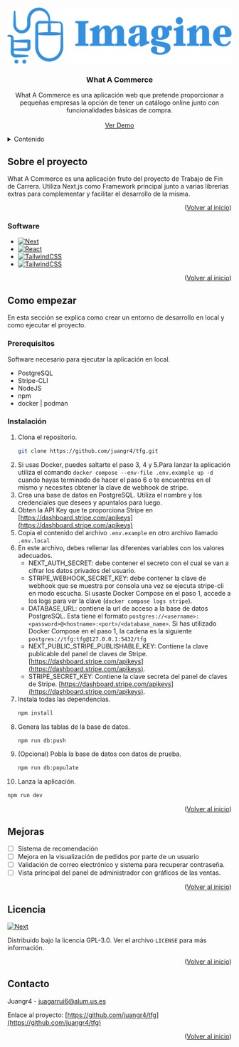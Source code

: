 <!-- Improved compatibility of back to top link: See: https://github.com/othneildrew/Best-README-Template/pull/73 -->
<a name="readme-top"></a>



<!-- PROJECT LOGO -->
<br />
<div align="center">
  <a href="https://github.com/juangr4/tfg">
    <img src="public/logo.png" alt="Logo">
  </a>

<h3 align="center">What A Commerce</h3>

  <p align="center">
    What A Commerce es una aplicación web que pretende proporcionar a pequeñas empresas la opción de tener un catálogo online junto con funcionalidades básicas de compra.
    <br />
    <br />
    <a href="https://tgc-commerce.vercel.app/">Ver Demo</a>
  </p>
</div>



<!-- TABLE OF CONTENTS -->
<details>
  <summary>Contenido</summary>
  <ol>
    <li>
      <a href="#sobre-el-proyecto">Sobr el proyecto</a>
      <ul>
        <li><a href="#software">Software</a></li>
      </ul>
    </li>
    <li>
      <a href="#como-empezar">Como empezar</a>
      <ul>
        <li><a href="#prerequisitos">Prerequisitos</a></li>
        <li><a href="#instalación">Instalación</a></li>
      </ul>
    </li>
    <li><a href="#mejoras">Mejoras</a></li>
    <li><a href="#licencia">Licencia</a></li>
    <li><a href="#contacto">Contacto</a></li>
  </ol>
</details>



<!-- ABOUT THE PROJECT -->
## Sobre el proyecto

<!-- [![Product Name Screen Shot][product-screenshot]](https://example.com) -->

What A Commerce es una aplicación fruto del proyecto de Trabajo de Fin de Carrera. Utiliza Next.js como Framework principal junto a varias librerias extras para complementar y facilitar el desarrollo de la misma.

<p align="right">(<a href="#readme-top">Volver al inicio</a>)</p>



### Software

* [![Next][Next.js]][Next-url]
* [![React][React.js]][React-url]
* [![TailwindCSS][Tailwindcss]][Tailwindcss-url]
* [![TailwindCSS][Stripe]][Stripe-url]

<p align="right">(<a href="#readme-top">Volver al inicio</a>)</p>



<!-- GETTING STARTED -->
## Como empezar

En esta sección se explica como crear un entorno de desarrollo en local y como ejecutar el proyecto.

### Prerequisitos

Software necesario para ejecutar la aplicación en local.
* PostgreSQL
* Stripe-CLI
* NodeJS
* npm
* docker | podman

### Instalación

1. Clona el repositorio.
   ```sh
   git clone https://github.com/juangr4/tfg.git
   ```
2. Si usas Docker, puedes saltarte el paso 3, 4 y 5.Para lanzar la aplicación utiliza el comando `docker compose --env-file .env.example up -d` cuando hayas terminado de hacer el paso 6 o te encuentres en el mismo y necesites obtener la clave de webhook de stripe.
3. Crea una base de datos en PostgreSQL. Utiliza el nombre y los credenciales que desees y apuntalos para luego.
4. Obten la API Key que te proporciona Stripe en [https://dashboard.stripe.com/apikeys](https://dashboard.stripe.com/apikeys)
5. Copia el contenido del archivo `.env.example` en otro archivo llamado `.env.local`
6. En este archivo, debes rellenar las diferentes variables con los valores adecuados.
   * NEXT_AUTH_SECRET: debe contener el secreto con el cual se van a cifrar los datos privados del usuario.
   * STRIPE_WEBHOOK_SECRET_KEY: debe contener la clave de webhook que se muestra por consola una vez se ejecuta stripe-cli en modo escucha. Si usaste Docker Compose en el paso 1, accede a los logs para ver la clave (`docker compose logs stripe`).
   * DATABASE_URL: contiene la url de acceso a la base de datos PostgreSQL. Esta tiene el formato `postgres://<username>:<password>@<hostname>:<port>/<database_name>`. Si has utilizado Docker Compose en el paso 1, la cadena es la siguiente `postgres://tfg:tfg@127.0.0.1:5432/tfg`
   * NEXT_PUBLIC_STRIPE_PUBLISHABLE_KEY: Contiene la clave publicable del panel de claves de Stripe. [https://dashboard.stripe.com/apikeys](https://dashboard.stripe.com/apikeys).
   * STRIPE_SECRET_KEY: Contiene la clave secreta del panel de claves de Stripe. [https://dashboard.stripe.com/apikeys](https://dashboard.stripe.com/apikeys).
7. Instala todas las dependencias.
   ```sh
   npm install
   ```
8. Genera las tablas de la base de datos.
   ```sh
   npm run db:push
   ```
9. (Opcional) Pobla la base de datos con datos de prueba.
   ```sh
   npm run db:populate
   ```
10. Lanza la aplicación.
   ```sh
   npm run dev
   ```

<p align="right">(<a href="#readme-top">Volver al inicio</a>)</p>


<!-- ROADMAP -->
## Mejoras

- [ ] Sistema de recomendación
- [ ] Mejora en la visualización de pedidos por parte de un usuario
- [ ] Validación de correo electrónico y sistema para recuperar contraseña.
- [ ] Vista principal del panel de administrador con gráficos de las ventas.

<p align="right">(<a href="#readme-top">Volver al inicio</a>)</p>



<!-- LICENSE -->
## Licencia

[![Next][license-shield]][license-url]

Distribuido bajo la licencia GPL-3.0. Ver el archivo `LICENSE` para más información.

<p align="right">(<a href="#readme-top">Volver al inicio</a>)</p>



<!-- CONTACT -->
## Contacto

Juangr4 - juagarrui6@alum.us.es

Enlace al proyecto: [https://github.com/juangr4/tfg](https://github.com/juangr4/tfg)

<p align="right">(<a href="#readme-top">Volver al inicio</a>)</p>



<!-- MARKDOWN LINKS & IMAGES -->
<!-- https://www.markdownguide.org/basic-syntax/#reference-style-links -->
[license-shield]: https://img.shields.io/badge/license-GPLv3-blue?style=for-the-badge
[license-url]: https://github.com/juangr4/tfg/blob/master/LICENSE
[linkedin-shield]: https://img.shields.io/badge/-LinkedIn-black.svg?style=for-the-badge&logo=linkedin&colorB=555
[linkedin-url]: https://linkedin.com/in/linkedin_username
[product-screenshot]: images/screenshot.png
[Next.js]: https://img.shields.io/badge/next.js-000000?style=for-the-badge&logo=nextdotjs&logoColor=white
[Next-url]: https://nextjs.org/
[React.js]: https://img.shields.io/badge/React-20232A?style=for-the-badge&logo=react&logoColor=61DAFB
[React-url]: https://reactjs.org/
[Tailwindcss]: https://img.shields.io/badge/tailwindcss-35495E?style=for-the-badge&logo=tailwindcss&logoColor=06B6D4
[Tailwindcss-url]: https://tailwindcss.com/
[Stripe]: https://img.shields.io/badge/Stripe-35495E?style=for-the-badge&logo=stripe&logoColor=008CDD
[Stripe-url]: https://stripe.com
